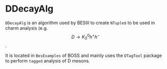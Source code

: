# DDecayAlg

`DDecayAlg` is an algorithm used by BESIII to create `NTuple`s to be used in charm analysis \(e.g. $$D\to K_S^0 h^+h^-$$.

It is located in `BesExamples` of BOSS and mainly uses the `DTagTool` package to perform `tagged` analysis of D mesons.

